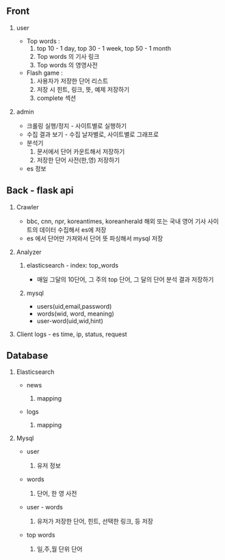 ## Front
1. user
    * Top words : 
        1. top 10 - 1 day, top 30 - 1 week, top 50 - 1 month 
        2. Top words 의 기사 링크 
        3. Top words 의 영영사전 
    * Flash game :
        1. 사용자가 저장한 단어 리스트
        2. 저장 시 힌트, 링크, 뜻, 예제 저장하기
        3. complete 섹션
        
2. admin
    * 크롤링 실행/정지 - 사이트별로 실행하기
    * 수집 결과 보기   - 수집 날자별로, 사이트별로 그래프로
    * 분석기
        1. 문서에서 단어 카운트해서 저장하기
        2. 저장한 단어 사전(한,영) 저장하기
    * es 정보

## Back - flask api

1. Crawler
    * bbc, cnn, npr, koreantimes, koreanherald  해외 또는 국내 영어 기사 사이트의 데이터 수집해서 es에 저장
    * es 에서 단어만 가져와서 단어 뜻 파싱해서 mysql 저장
    

2. Analyzer
    1. elasticsearch - index: top_words
        * 매일 그달의 10단어, 그 주의 top 단어, 그 달의 단어 분석 결과 저장하기
    
    2. mysql
        * users(uid,email,password)
        * words(wid, word, meaning)
        * user-word(uid,wid,hint)
        
3. Client logs - es
    time, ip, status, request
    
## Database

1. Elasticsearch
    * news
        1. mapping
       
    * logs
        1. mapping
     
    
2. Mysql
    * user
        1. 유저 정보
    
    * words
        1. 단어, 한 영 사전
        
    * user - words
        1. 유저가 저장한 단어, 힌트, 선택한 링크, 등 저장
        
    * top words
        1. 일,주,월 단위 단어
   